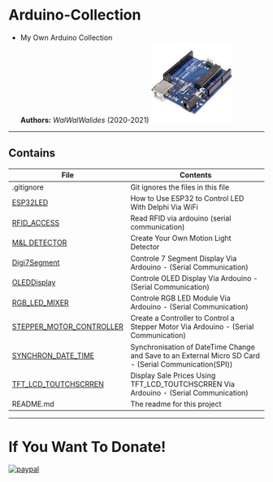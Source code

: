 # Arduino-Collection
- My Own Arduino Collection   
**Authors:**  *WalWalWalides*
(2020-2021)
![](ARDUINO_UNO.jpg)

------

## Contains

| File | Contents | 
| --- | --- |
| .gitignore | Git ignores the files in this file |
| [ESP32LED](https://github.com/walwalwalides/Arduino-Collection/tree/master/ESP32LED) | How to Use ESP32 to Control LED With Delphi Via WiFi  |
| [RFID_ACCESS](https://github.com/walwalwalides/Arduino-Collection/tree/master/RFID_ACCESS)  |Read RFID via ardouino (serial communication) |
| [M&L DETECTOR](https://github.com/walwalwalides/Arduino-Collection/tree/master/M-L-DETECTOR) | Create Your Own Motion Light Detector |
| [Digi7Segment](https://github.com/walwalwalides/Arduino-Collection/tree/master/Digi7Segment)|Controle 7 Segment Display Via Ardouino - (Serial Communication) |
| [OLEDDisplay](https://github.com/walwalwalides/Arduino-Collection/tree/master/OLEDDisplay)|Controle OLED Display Via Ardouino - (Serial Communication) |
| [RGB_LED_MIXER](https://github.com/walwalwalides/Arduino-Collection/tree/master/RGB_LED_MIXER)|Controle RGB LED Module Via Ardouino - (Serial Communication) |
| [STEPPER_MOTOR_CONTROLLER](https://github.com/walwalwalides/Arduino-Collection/tree/master/STEPPER_MOTOR_CONTROLLER)|Create a Controller to Control a Stepper Motor Via Ardouino - (Serial Communication)|
| [SYNCHRON_DATE_TIME](https://github.com/walwalwalides/Arduino-Collection/tree/master/SYNCHRON_DATE_TIME)|Synchronisation of DateTime Change and Save to an External Micro SD Card - (Serial Communication(SPI))|
| [TFT_LCD_TOUTCHSCRREN](https://github.com/walwalwalides/Delphi-Collection-Arduino/tree/master/TFT_LCD_TouchScreen)|Display Sale Prices Using TFT_LCD_TOUTCHSCRREN Via Ardouino - (Serial Communication)|
| README.md | The readme for this project

------

# If You Want To Donate!

[![paypal](https://www.paypalobjects.com/en_US/i/btn/btn_donateCC_LG.gif)](https://www.paypal.com/cgi-bin/webscr?cmd=_s-xclick&hosted_button_id=Y79F36A9BGLHS&source=url)
